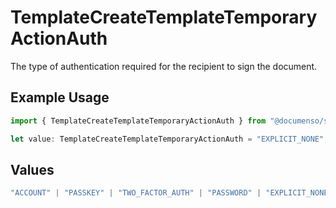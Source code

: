 # TemplateCreateTemplateTemporaryActionAuth

The type of authentication required for the recipient to sign the document.

## Example Usage

```typescript
import { TemplateCreateTemplateTemporaryActionAuth } from "@documenso/sdk-typescript/models/operations";

let value: TemplateCreateTemplateTemporaryActionAuth = "EXPLICIT_NONE";
```

## Values

```typescript
"ACCOUNT" | "PASSKEY" | "TWO_FACTOR_AUTH" | "PASSWORD" | "EXPLICIT_NONE"
```